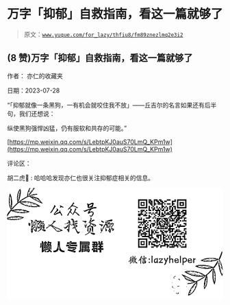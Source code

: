 # 万字「抑郁」自救指南，看这一篇就够了

> 原文：[`www.yuque.com/for_lazy/thfiu8/fm89znezlmq2e3i2`](https://www.yuque.com/for_lazy/thfiu8/fm89znezlmq2e3i2)



## (8 赞)万字「抑郁」自救指南，看这一篇就够了 

作者： 亦仁的收藏夹 

日期：2023-07-28 

“「抑郁就像一条黑狗，一有机会就咬住我不放」——丘吉尔的名言如果还有后半句，我们还想说： 

纵使黑狗强悍凶猛，仍有服软和共存的可能。” 

[https://mp.weixin.qq.com/s/LebtpKJ0auS70LmQ_KPm1w](https://mp.weixin.qq.com/s/LebtpKJ0auS70LmQ_KPm1w) 

评论区： 

胡二虎🐯 : 哈哈哈发现亦仁也很关注抑郁症相关的信息。 

![](img/894d30a529e7c37bcd3392323c99941c.png)  